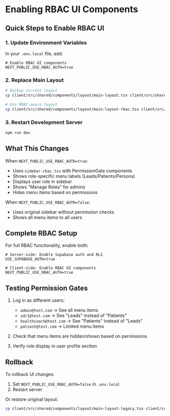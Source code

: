 # Enabling RBAC UI Components

## Quick Steps to Enable RBAC UI

### 1. Update Environment Variables
In your `.env.local` file, add:
```env
# Enable RBAC UI components
NEXT_PUBLIC_USE_RBAC_AUTH=true
```

### 2. Replace Main Layout
```bash
# Backup current layout
cp client/src/shared/components/layout/main-layout.tsx client/src/shared/components/layout/main-layout-legacy.tsx

# Use RBAC-aware layout
cp client/src/shared/components/layout/main-layout-rbac.tsx client/src/shared/components/layout/main-layout.tsx
```

### 3. Restart Development Server
```bash
npm run dev
```

## What This Changes

When `NEXT_PUBLIC_USE_RBAC_AUTH=true`:
- Uses `sidebar-rbac.tsx` with PermissionGate components
- Shows role-specific menu labels (Leads/Patients/Persons)
- Displays user role in sidebar
- Shows "Manage Roles" for admins
- Hides menu items based on permissions

When `NEXT_PUBLIC_USE_RBAC_AUTH=false`:
- Uses original sidebar without permission checks
- Shows all menu items to all users

## Complete RBAC Setup

For full RBAC functionality, enable both:
```env
# Server-side: Enable Supabase auth and RLS
USE_SUPABASE_AUTH=true

# Client-side: Enable RBAC UI components  
NEXT_PUBLIC_USE_RBAC_AUTH=true
```

## Testing Permission Gates

1. Log in as different users:
   - `admin@test.com` → See all menu items
   - `sdr1@test.com` → See "Leads" instead of "Patients"
   - `healthcoach@test.com` → See "Patients" instead of "Leads"
   - `patient@test.com` → Limited menu items

2. Check that menu items are hidden/shown based on permissions

3. Verify role display in user profile section

## Rollback

To rollback UI changes:
1. Set `NEXT_PUBLIC_USE_RBAC_AUTH=false` in `.env.local`
2. Restart server

Or restore original layout:
```bash
cp client/src/shared/components/layout/main-layout-legacy.tsx client/src/shared/components/layout/main-layout.tsx
```